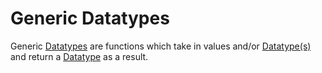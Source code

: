 # Generic Datatypes

Generic [Datatypes](../../../api/datatypes/index.md) are functions which take in values and/or
[Datatype(s)](../../../api/datatypes/index.md) and return a [Datatype](../../../api/datatypes/index.md) as a result.
